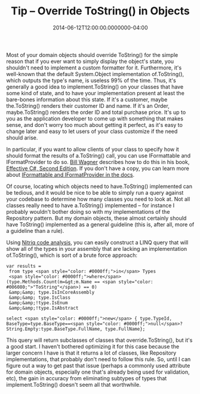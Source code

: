 ﻿---
title: Tip – Override ToString() in Objects
date: "2014-06-12T12:00:00.0000000-04:00"
description: Most of your domain objects should override ToString() for the
featuredImage: /img/java-script.png
---

Most of your domain objects should override ToString() for the simple reason that if you ever want to simply display the object's state, you shouldn't need to implement a custom formatter for it. Furthermore, it's well-known that the default System.Object implementation of.ToString(), which outputs the type's name, is useless 99% of the time. Thus, it's generally a good idea to implement.ToString() on your classes that have some kind of state, and to have your implementation present at least the bare-bones information about this state. If it's a customer, maybe the.ToString() renders their customer ID and name. If it's an Order, maybe.ToString() renders the order ID and total purchase price. It's up to you as the application developer to come up with something that makes sense, and don't worry too much about getting it perfect, as it's easy to change later and easy to let users of your class customize if the need should arise.

In particular, if you want to allow clients of your class to specify how it should format the results of a.ToString() call, you can use IFormattable and IFormatProvider to do so. [Bill Wagner](http://billwagner.cloudapp.net/) describes how to do this in his book, [Effective C#, Second Edition](http://amzn.to/e9GdZq). If you don't have a copy, you can learn more about [IFormattable and IFormatProvider in the docs](http://msdn.microsoft.com/en-us/library/system.iformattable.tostring.aspx).

Of course, locating which objects need to have.ToString() implemented can be tedious, and it would be nice to be able to simply run a query against your codebase to determine how many classes you need to look at. Not all classes really need to have a.ToString() implemented – for instance I probably wouldn't bother doing so with my implementations of the Repository pattern. But my domain objects, these almost certainly should have ToString() implemented as a general guideline (this is, after all, more of a guideline than a rule).

Using [Nitriq code analysis](http://nitriq.com/), you can easily construct a LINQ query that will show all of the types in your assembly that are lacking an implementation of.ToString(), which is sort of a brute force approach:

```
var results =
 from type <span style="color: #0000ff;">in</span> Types
 <span style="color: #0000ff;">where</span> (type.Methods.Count(m=&gt;m.Name == <span style="color: #006080;">"ToString"</span>) == 0)
 &amp;&amp; type.IsInCoreAssembly
 &amp;&amp; type.IsClass
 &amp;&amp;!type.IsEnum
 &amp;&amp;!type.IsAbstract

select <span style="color: #0000ff;">new</span> { type.TypeId, BaseType=type.BaseType==<span style="color: #0000ff;">null</span>? String.Empty:type.BaseType.FullName, type.FullName};
```

This query will return subclasses of classes that override.ToString(), but it's a good start. I haven't bothered optimizing it for this case because the larger concern I have is that it returns a lot of classes, like Repository implementations, that probably don't need to follow this rule. So, until I can figure out a way to get past that issue (perhaps a commonly used attribute for domain objects, especially one that's already being used for validation, etc), the gain in accuracy from eliminating subtypes of types that implement.ToString() doesn't seem all that worthwhile.

